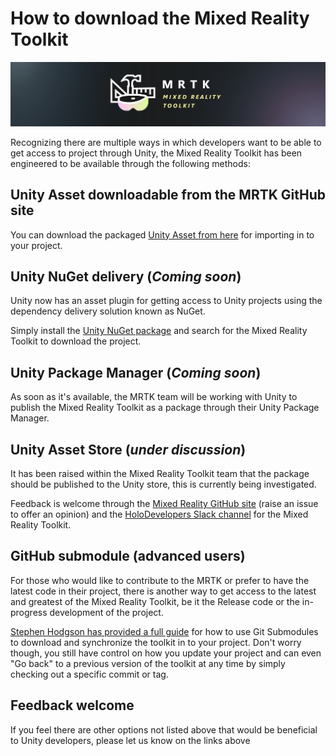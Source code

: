 # How to download the Mixed Reality Toolkit

![](External/ReadMeImages/MRTK_Logo_Rev.png)

Recognizing there are multiple ways in which developers want to be able to get access to project through Unity, the Mixed Reality Toolkit has been engineered to be available through the following methods:

## Unity Asset downloadable from the MRTK GitHub site

You can download the packaged [Unity Asset from here](https://github.com/Microsoft/MixedRealityToolkit-Unity/releases) for importing in to your project.

## Unity NuGet delivery (*Coming soon*)

Unity now has an asset plugin for getting access to Unity projects using the dependency delivery solution known as NuGet.

Simply install the [Unity NuGet package](https://assetstore.unity.com/packages/tools/utilities/nuget-for-unity-104640) and search for the Mixed Reality Toolkit to download the project.

## Unity Package Manager (*Coming soon*)

As soon as it's available, the MRTK team will be working with Unity to publish the Mixed Reality Toolkit as a package through their Unity Package Manager.

## Unity Asset Store (*under discussion*)

It has been raised within the Mixed Reality Toolkit team that the package should be published to the Unity store, this is currently being investigated.  

Feedback is welcome through the [Mixed Reality GitHub site](https://github.com/Microsoft/MixedRealityToolkit-Unity/issues) (raise an issue to offer an opinion) and the [HoloDevelopers Slack channel](https://holodevelopersslack.azurewebsites.net/) for the Mixed Reality Toolkit.

## GitHub submodule (advanced users)

For those who would like to contribute to the MRTK or prefer to have the latest code in their project, there is another way to get access to the latest and greatest of the Mixed Reality Toolkit, be it the Release code or the in-progress development of the project.

[Stephen Hodgson has provided a full guide](https://www.rageagainstthepixel.com/expert-import-mrtk/) for how to use Git Submodules to download and synchronize the toolkit in to your project.
Don't worry though, you still have control on how you update your project and can even "Go back" to a previous version of the toolkit at any time by simply checking out a specific commit or tag.



## Feedback welcome
If you feel there are other options not listed above that would be beneficial to Unity developers, please let us know on the links above